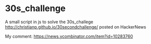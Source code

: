 # 30s_challenge
A small script in js to solve the 30s_challege http://christianp.github.io/30secondchallenge/ posted on HackerNews


My comment: https://news.ycombinator.com/item?id=10283760
